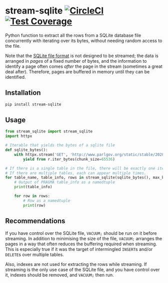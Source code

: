 # stream-sqlite [![CircleCI](https://circleci.com/gh/uktrade/stream-sqlite.svg?style=shield)](https://circleci.com/gh/uktrade/stream-sqlite) [![Test Coverage](https://api.codeclimate.com/v1/badges/b665c7634e8194fe6878/test_coverage)](https://codeclimate.com/github/uktrade/stream-sqlite/test_coverage)

Python function to extract all the rows from a SQLite database file concurrently with iterating over its bytes, without needing random access to the file.

Note that the [SQLite file format](https://www.sqlite.org/fileformat.html) is not designed to be streamed; the data is arranged in _pages_ of a fixed number of bytes, and the information to identify a page often comes _after_ the page in the stream (sometimes a great deal after). Therefore, pages are buffered in memory until they can be identified.


## Installation

```bash
pip install stream-sqlite
```


## Usage

```python
from stream_sqlite import stream_sqlite
import httpx

# Iterable that yields the bytes of a sqlite file
def sqlite_bytes():
    with httpx.stream('GET', 'http://www.parlgov.org/static/stable/2020/parlgov-stable.db') as r:
        yield from r.iter_bytes(chunk_size=65536)

# If there is a single table in the file, there will be exactly one iteration of the outer loop.
# If there are multiple tables, each can appear multiple times.
for table_name, table_info, rows in stream_sqlite(sqlite_bytes(), max_buffer_size=1_048_576):
    # Output of PRAGMA table_info as a namedtuple
    print(table_info)

    for row in rows:
        # Row as a namedtuple
        print(row)
```


## Recommendations

If you have control over the SQLite file, `VACUUM;` should be run on it before streaming. In addition to minimising the size of the file, `VACUUM;` arranges the pages in a way that often reduces the buffering required when streaming. This is especially true if it was the target of intermingled `INSERT`s and/or `DELETE`s over multiple tables.

Also, indexes are not used for extracting the rows while streaming. If streaming is the only use case of the SQLite file, and you have control over it, indexes should be removed, and `VACUUM;` then run.
